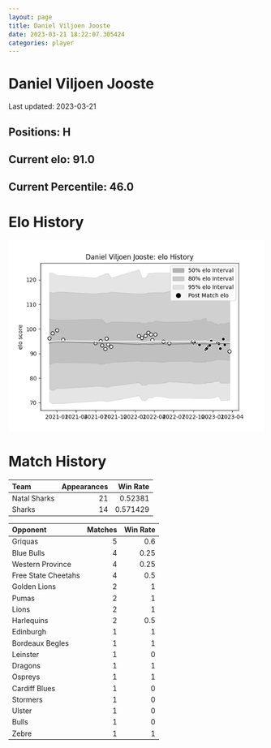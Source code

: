 ```yaml
---  
layout: page  
title: Daniel Viljoen Jooste  
date: 2023-03-21 18:22:07.305424  
categories: player  
---
```

# Daniel Viljoen Jooste


Last updated: 2023-03-21
## Positions: H

## Current elo: 91.0

## Current Percentile: 46.0

# Elo History


![elo history](history_DanielViljoenJooste.png)
# Match History


| Team         |   Appearances |   Win Rate |
|:-------------|--------------:|-----------:|
| Natal Sharks |            21 |   0.52381  |
| Sharks       |            14 |   0.571429 |

| Opponent            |   Matches |   Win Rate |
|:--------------------|----------:|-----------:|
| Griquas             |         5 |       0.6  |
| Blue Bulls          |         4 |       0.25 |
| Western Province    |         4 |       0.25 |
| Free State Cheetahs |         4 |       0.5  |
| Golden Lions        |         2 |       1    |
| Pumas               |         2 |       1    |
| Lions               |         2 |       1    |
| Harlequins          |         2 |       0.5  |
| Edinburgh           |         1 |       1    |
| Bordeaux Begles     |         1 |       1    |
| Leinster            |         1 |       0    |
| Dragons             |         1 |       1    |
| Ospreys             |         1 |       1    |
| Cardiff Blues       |         1 |       0    |
| Stormers            |         1 |       0    |
| Ulster              |         1 |       0    |
| Bulls               |         1 |       0    |
| Zebre               |         1 |       1    |